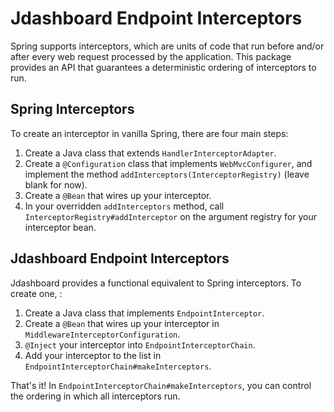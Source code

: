 # Jdashboard Endpoint Interceptors
Spring supports interceptors, which are units of code that run before and/or after every web request processed by the application. 
This package provides an API that guarantees a deterministic ordering of interceptors to run.

## Spring Interceptors
To create an interceptor in vanilla Spring, there are four main steps:
1. Create a Java class that extends `HandlerInterceptorAdapter`.
2. Create a `@Configuration` class that implements `WebMvcConfigurer`, and implement the method `addInterceptors(InterceptorRegistry)` (leave blank for now).
3. Create a `@Bean` that wires up your interceptor.
4. In your overridden `addInterceptors` method, call `InterceptorRegistry#addInterceptor` on the argument registry for your interceptor bean.

## Jdashboard Endpoint Interceptors
Jdashboard provides a functional equivalent to Spring interceptors. To create one, :
1. Create a Java class that implements `EndpointInterceptor`.
2. Create a `@Bean` that wires up your interceptor in `MiddlewareInterceptorConfiguration`.
3. `@Inject` your interceptor into `EndpointInterceptorChain`.
4. Add your interceptor to the list in `EndpointInterceptorChain#makeInterceptors`.

That's it! In `EndpointInterceptorChain#makeInterceptors`, you can control the ordering in which all interceptors run.